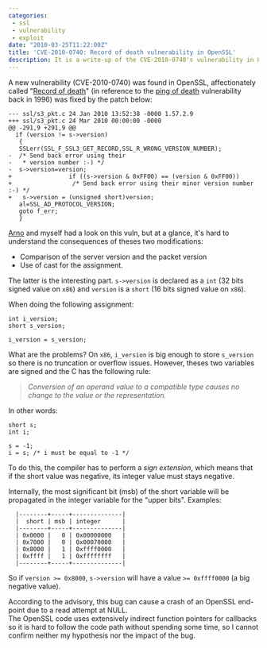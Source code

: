 ```yaml
---
categories:
 - ssl
 - vulnerability
 - exploit
date: "2010-03-25T11:22:00Z"
title: 'CVE-2010-0740: Record of death vulnerability in OpenSSL'
description: It is a write-up of the CVE-2010-0740's vulnerability in OpenSSL
---
```


A new vulnerability (CVE-2010-0740) was found in OpenSSL, affectionately
called "[Record of
death](http://www.openssl.org/news/secadv_20100324.txt)" (in reference
to the [ping of death](http://insecure.org/sploits/ping-o-death.html)
vulnerability back in 1996) was fixed by the patch below:

    --- ssl/s3_pkt.c 24 Jan 2010 13:52:38 -0000 1.57.2.9
    +++ ssl/s3_pkt.c 24 Mar 2010 00:00:00 -0000
    @@ -291,9 +291,9 @@
      if (version != s->version)
       {
       SSLerr(SSL_F_SSL3_GET_RECORD,SSL_R_WRONG_VERSION_NUMBER);
    -  /* Send back error using their
    -   * version number :-) */
    -  s->version=version;
    +                if ((s->version & 0xFF00) == (version & 0xFF00))
    +                 /* Send back error using their minor version number :-) */
    +   s->version = (unsigned short)version;
       al=SSL_AD_PROTOCOL_VERSION;
       goto f_err;
       }

[Arno](http://natisbad.org) and myself had a look on this vuln, but at a
glance, it's hard to understand the consequences of theses two
modifications:

-   Comparison of the server version and the packet version
-   Use of cast for the assignment.

The latter is the interesting part. `s->version` is declared as a `int`
(32 bits signed value on `x86`) and `version` is a `short` (16 bits
signed value on `x86`).

When doing the following assignment:

    int i_version;
    short s_version;

    i_version = s_version;

What are the problems? On `x86`, `i_version` is big enough to store
`s_version` so there is no truncation or overflow issues. However,
theses two variables are signed and the C has the following rule:

> *Conversion of an operand value to a compatible type causes no change
> to the value or the representation.*

In other words:

    short s;
    int i;

    s = -1;
    i = s; /* i must be equal to -1 */

To do this, the compiler has to perform a *sign extension*, which means
that if the short value was negative, its integer value must stays
negative.

Internally, the most significant bit (msb) of the short variable will be
propagated in the integer variable for the "upper bits". Examples:

      |--------+-----+--------------|                                                                                                                                                                                                                                                                                               
      |  short | msb | integer      |                                                                                                                                                                                                                                                                                               
      |--------+-----+--------------|                                                                                                                                                                                                                                                                                               
      | 0x0000 |   0 | 0x00000000   |                                                                                                                                                                                                                                                                                               
      | 0x7000 |   0 | 0x00070000   |                                                                                                                                                                                                                                                                                               
      | 0x8000 |   1 | 0xffff0000   |                                                                                                                                                                                                                                                                                               
      | 0xffff |   1 | 0xffffffff   |  
      |--------+-----+--------------|                                                                                                                                                                                                                                                                                               

So if `version >= 0x8000`, `s->version` will have a value
`>= 0xffff0000` (a big negative value).

According to the advisory, this bug can cause a crash of an OpenSSL
end-point due to a read attempt at NULL.\
The OpenSSL code uses extensively indirect function pointers for
callbacks so it is hard to follow the code path without spending some
time, so I cannot confirm neither my hypothesis nor the impact of the
bug.

